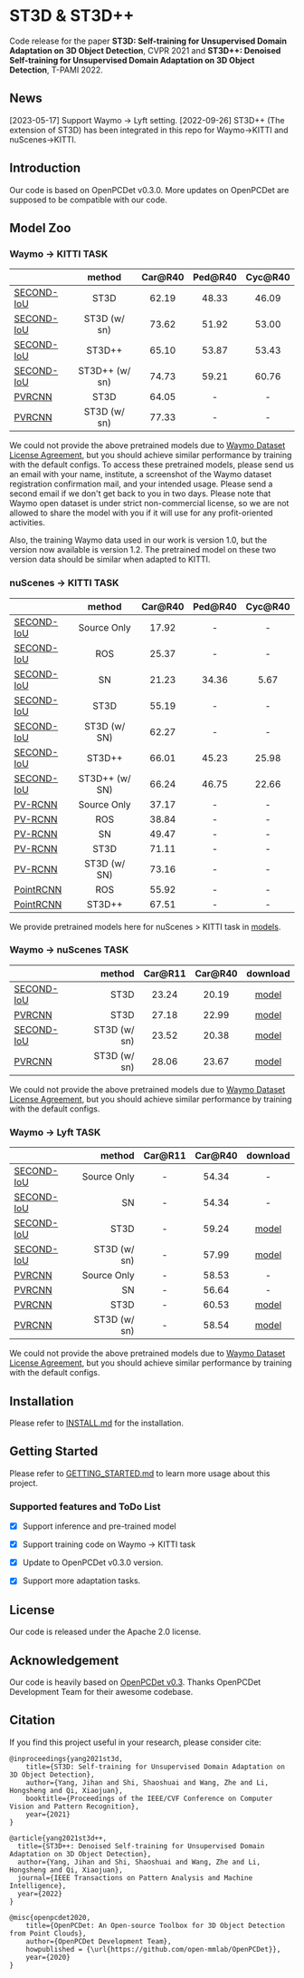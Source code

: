 # ST3D & ST3D++

Code release for the paper **ST3D: Self-training for Unsupervised Domain Adaptation on 3D Object Detection**, CVPR 2021 and
**ST3D++: Denoised Self-training for Unsupervised Domain Adaptation on 3D Object Detection**, T-PAMI 2022.


## News
[2023-05-17] Support Waymo -> Lyft setting.
[2022-09-26] ST3D++ (The extension of ST3D) has been integrated in this repo for Waymo->KITTI and nuScenes->KITTI.


## Introduction
Our code is based on OpenPCDet v0.3.0.
More updates on OpenPCDet are supposed to be compatible with our code.

## Model Zoo

### Waymo -> KITTI TASK

|                                                                                             |     method     | Car@R40 | Ped@R40 | Cyc@R40 | 
|---------------------------------------------------------------------------------------------|:--------------:|:-------:|:-------:|:-------:|
| [SECOND-IoU](tools/cfgs/da-waymo-kitti_models/secondiou_st3d/secondiou_st3d_car.yaml)       |      ST3D      |  62.19  |  48.33  |  46.09  | 
| [SECOND-IoU](tools/cfgs/da-waymo-kitti_models/secondiou_st3d/secondiou_st3d_car.yaml)       |  ST3D (w/ sn)  |  73.62  |  51.92  |  53.00  |
| [SECOND-IoU](tools/cfgs/da-waymo-kitti_models/secondiou_st3d/secondiou_st3d++_ros_car.yaml) |     ST3D++     |  65.10  |  53.87  |  53.43  |
| [SECOND-IoU](tools/cfgs/da-waymo-kitti_models/secondiou_st3d/secondiou_st3d++_sn_car.yaml)  | ST3D++ (w/ sn) |  74.73  |  59.21  |  60.76  |
| [PVRCNN](tools/cfgs/da-waymo-kitti_models/pvrcnn_st3d/pvrcnn_st3d.yaml)                     |      ST3D      |  64.05  |    -    |    -    |
| [PVRCNN](tools/cfgs/da-waymo-kitti_models/pvrcnn_st3d/pvrcnn_st3d.yaml)                     |  ST3D (w/ sn)  |  77.33  |    -    |    -    |

We could not provide the above pretrained models due to [Waymo Dataset License Agreement](https://waymo.com/open/terms/), 
but you should achieve similar performance by training with the default configs. To access these pretrained models, please 
send us an email with your name, institute, a screenshot of the Waymo dataset registration confirmation mail, and your 
intended usage. Please send a second email if we don't get back to you in two days. Please note that Waymo open dataset is 
under strict non-commercial license, so we are not allowed to share the model with you if it will use for any profit-oriented activities.

Also, the training Waymo data used in our work is version 1.0, but the version now available is version 1.2. 
The pretrained model on these two version data should be similar when adapted to KITTI.  


### nuScenes -> KITTI TASK
|                                                                                                |     method     | Car@R40 | Ped@R40 | Cyc@R40 | 
|------------------------------------------------------------------------------------------------|:--------------:|:-------:|:-------:|:-------:|
| [SECOND-IoU](tools/cfgs/da-nuscenes-kitti_models/secondiou/secondiou_old_anchor.yaml)          |  Source Only   |  17.92  |    -    |    -    | 
| [SECOND-IoU](tools/cfgs/da-nuscenes-kitti_models/secondiou/secondiou_old_anchor_ros.yaml)      |      ROS       |  25.37  |    -    |    -    | 
| [SECOND-IoU](tools/cfgs/da-nuscenes-kitti_models/secondiou/secondiou_old_anchor_sn.yaml)       |       SN       |  21.23  |  34.36  |  5.67   |
| [SECOND-IoU](tools/cfgs/da-nuscenes-kitti_models/secondiou_st3d/secondiou_st3d_car.yaml)       |      ST3D      |  55.19  |    -    |    -    |
| [SECOND-IoU](tools/cfgs/da-nuscenes-kitti_models/secondiou_st3d/secondiou_st3d_car.yaml)       |  ST3D (w/ SN)  |  62.27  |    -    |    -    |
| [SECOND-IoU](tools/cfgs/da-nuscenes-kitti_models/secondiou_st3d/secondiou_st3d++_ros_car.yaml) |     ST3D++     |  66.01  |  45.23  |  25.98  |
| [SECOND-IoU](tools/cfgs/da-nuscenes-kitti_models/secondiou_st3d/secondiou_st3d++_sn_car.yaml)  | ST3D++ (w/ SN) |  66.24  |  46.75  |  22.66  |
| [PV-RCNN](tools/cfgs/da-nuscenes-kitti_models/pvrcnn/pvrcnn_old_anchor.yaml)                   |  Source Only   |  37.17  |    -    |    -    |
| [PV-RCNN](tools/cfgs/da-nuscenes-kitti_models/pvrcnn/pvrcnn_old_anchor_ros.yaml)               |      ROS       |  38.84  |    -    |    -    | 
| [PV-RCNN](tools/cfgs/da-nuscenes-kitti_models/pvrcnn/pvrcnn_old_anchor_sn.yaml)                |       SN       |  49.47  |    -    |    -    |
| [PV-RCNN](tools/cfgs/da-nuscenes-kitti_models/pvrcnn_st3d/pvrcnn_st3d.yaml)                    |      ST3D      |  71.11  |    -    |    -    | 
| [PV-RCNN](tools/cfgs/da-nuscenes-kitti_models/pvrcnn_st3d/pvrcnn_st3d.yaml)                    |  ST3D (w/ SN)  |  73.16  |    -    |    -    |
| [PointRCNN](tools/cfgs/da-nuscenes-kitti_models/pointrcnn/pointrcnn.yaml)                      |      ROS       |  55.92  |    -    |    -    |
| [PointRCNN](tools/cfgs/da-nuscenes-kitti_models/pointrcnn_st3d/pointrcnn_st3d++_car.yaml)      |    ST3D++      |  67.51  |    -    |    -    |

We provide pretrained models here for nuScenes > KITTI task in [models](https://connecthkuhk-my.sharepoint.com/:f:/g/personal/jhyang13_connect_hku_hk/ErVtcVax3OBJgn4TyQxbOwMBCt1kDCt4_rYaXqHPsg_ZNw?e=a42lgy).


### Waymo -> nuScenes TASK
|                                             | method | Car@R11 | Car@R40 | download | 
|---------------------------------------------|----------:|:-------:|:-------:|:---------:|
| [SECOND-IoU](tools/cfgs/da-waymo-nus_models/secondiou_st3d/secondiou_st3d.yaml) | ST3D | 23.24 | 20.19 | [model](https://drive.google.com/file/d/150gvNE29iZ8Ah4L4uO_E40x0fyr_cn_J/view?usp=sharing) | 
| [PVRCNN](tools/cfgs/da-waymo-nus_models/pvrcnn_st3d/pvrcnn_st3d.yaml)    | ST3D | 27.18 | 22.99 | [model](https://drive.google.com/file/d/1Gk5i4qRz5tLU7Yd4U-oPureN9cV6TaLa/view?usp=sharing) |
| [SECOND-IoU](tools/cfgs/da-waymo-nus_models/secondiou_st3d/secondiou_st3d.yaml) | ST3D (w/ sn) | 23.52 | 20.38 | [model](https://drive.google.com/file/d/1WUHBTZylVTFLdSvO8wrgti27SEjFJxQl/view?usp=sharing) | 
| [PVRCNN](tools/cfgs/da-waymo-nus_models/pvrcnn_st3d/pvrcnn_st3d.yaml)    | ST3D (w/ sn)   | 28.06 | 23.67 | [model](https://drive.google.com/file/d/1KTCvmltfwIEh9i2t3Pu9APp_2GKyENme/view?usp=sharing) |

We could not provide the above pretrained models due to [Waymo Dataset License Agreement](https://waymo.com/open/terms/), 
but you should achieve similar performance by training with the default configs.


### Waymo -> Lyft TASK
|                                                                                  |       method | Car@R11 | Car@R40 |                                            download                                            | 
|----------------------------------------------------------------------------------|-------------:|:-------:|:-------:|:----------------------------------------------------------------------------------------------:|
| [SECOND-IoU](tools/cfgs/da-waymo-lyft_models/secondiou/secondiou.yaml)           |  Source Only |    -    |  54.34  |                                               -                                                | 
| [SECOND-IoU](tools/cfgs/da-waymo-lyft_models/secondiou/secondiou_sn.yaml)        |           SN |    -    |  54.34  |                                               -                                                |
| [SECOND-IoU](tools/cfgs/da-waymo-lyft_models/secondiou_st3d/secondiou_st3d.yaml) |         ST3D |    -    |  59.24  | [model](https://drive.google.com/file/d/1YfOawQUvdVmExQ5H_-xQuFBCFg57dD01/view?usp=share_link) | 
| [SECOND-IoU](tools/cfgs/da-waymo-lyft_models/secondiou_st3d/secondiou_st3d.yaml) | ST3D (w/ sn) |    -    |  57.99  | [model](https://drive.google.com/file/d/1bZQaDeIxcUzk6fyMI7RRykl-eAnpySCp/view?usp=share_link) | 
| [PVRCNN](tools/cfgs/da-waymo-lyft_models/pvrcnn/pvrcnn.yaml)                     |  Source Only |    -    |  58.53  |                                               -                                                |
| [PVRCNN](tools/cfgs/da-waymo-lyft_models/pvrcnn/pvrcnn_sn.yaml)                  |           SN |    -    |  56.64  |                                               -                                                |
| [PVRCNN](tools/cfgs/da-waymo-lyft_models/pvrcnn_st3d/pvrcnn_st3d.yaml)           |         ST3D |    -    |  60.53  | [model](https://drive.google.com/file/d/12hVyBwT3rT3bm6yWsa5xrBim89iPVkev/view?usp=share_link) |
| [PVRCNN](tools/cfgs/da-waymo-lyft_models/pvrcnn_st3d/pvrcnn_st3d.yaml)           | ST3D (w/ sn) |    -    |  58.54  | [model](https://drive.google.com/file/d/1fYbD_43vGQYaCY767L78-2Znyber5tdf/view?usp=share_link) |

We could not provide the above pretrained models due to [Waymo Dataset License Agreement](https://waymo.com/open/terms/), 
but you should achieve similar performance by training with the default configs.



## Installation

Please refer to [INSTALL.md](docs/INSTALL.md) for the installation.

## Getting Started

Please refer to [GETTING_STARTED.md](docs/GETTING_STARTED.md) to learn more usage about this project.

### Supported features and ToDo List

- [x] Support inference and pre-trained model 

- [x] Support training code on Waymo -> KITTI task

- [x] Update to OpenPCDet v0.3.0 version.
  
- [x] Support more adaptation tasks.

## License

Our code is released under the Apache 2.0 license.

## Acknowledgement

Our code is heavily based on [OpenPCDet v0.3](https://github.com/open-mmlab/OpenPCDet/commit/e3bec15f1052b4827d942398f20f2db1cb681c01). Thanks OpenPCDet Development Team for their awesome codebase.

## Citation

If you find this project useful in your research, please consider cite:
```
@inproceedings{yang2021st3d,
    title={ST3D: Self-training for Unsupervised Domain Adaptation on 3D Object Detection},
    author={Yang, Jihan and Shi, Shaoshuai and Wang, Zhe and Li, Hongsheng and Qi, Xiaojuan},
    booktitle={Proceedings of the IEEE/CVF Conference on Computer Vision and Pattern Recognition},
    year={2021}
}
```
```
@article{yang2021st3d++,
  title={ST3D++: Denoised Self-training for Unsupervised Domain Adaptation on 3D Object Detection},
  author={Yang, Jihan and Shi, Shaoshuai and Wang, Zhe and Li, Hongsheng and Qi, Xiaojuan},
  journal={IEEE Transactions on Pattern Analysis and Machine Intelligence},
  year={2022}
}
```
```
@misc{openpcdet2020,
    title={OpenPCDet: An Open-source Toolbox for 3D Object Detection from Point Clouds},
    author={OpenPCDet Development Team},
    howpublished = {\url{https://github.com/open-mmlab/OpenPCDet}},
    year={2020}
}
```
